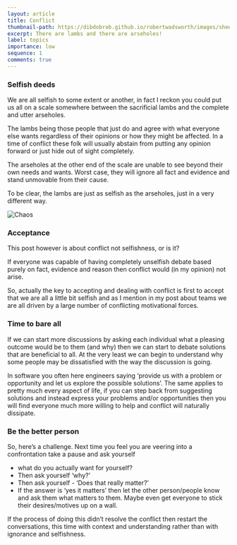 ```yaml
---
layout: article
title: Conflict
thumbnail-path: https://dibdobrob.github.io/robertwadsworth/images/sheep.png
excerpt: There are lambs and there are arseholes!
label: topics
importance: low
sequence: 1
comments: true
---
```


### Selfish deeds 
We are all selfish to some extent or another, in fact I reckon you could put us all on a scale somewhere between the sacrificial
lambs and the complete and utter arseholes.  

The lambs being those people that just do and agree with what everyone else wants regardless of their opinions or how they 
might be affected. In a time of conflict these folk will usually abstain from putting any opinion forward or just hide out 
of sight completely.  

The arseholes at the other end of the scale are unable to see beyond their own needs and wants. Worst case, they will ignore 
all fact and evidence and stand unmovable from their cause.  

To be clear, the lambs are just as selfish as the arseholes, just in a very different way.

![Chaos](https://dibdobrob.github.io/robertwadsworth/images/sheep.png)

### Acceptance
This post however is about conflict not selfishness, or is it?  

If everyone was capable of having completely unselfish debate based purely on fact, evidence and reason then conflict
would (in my opinion) not arise.  

So, actually the key to accepting and dealing with conflict is first to accept that we are all a little bit selfish and as I mention in my post about teams we are all driven by a large number of conflicting motivational forces. 

### Time to bare all
If we can start more discussions by asking each individual what a pleasing outcome would be to them (and why) then we
can start to debate solutions that are beneficial to all. At the very least we can begin to understand why some people may be dissatisfied with the way the discussion is going.  

In software you often here engineers saying ‘provide us with a problem or opportunity and let us explore the possible solutions’. 
The same applies to pretty much every aspect of life, if you can step back from suggesting solutions and instead express your 
problems and/or opportunities then you will find everyone much more willing to help and conflict will naturally dissipate. 

### Be the better person
So, here’s a challenge. Next time you feel you are veering into a confrontation take a pause and ask yourself 
- what do you actually want for yourself?
- Then ask yourself ‘why?’
- Then ask yourself - ‘Does that really matter?’
- If the answer is ‘yes it matters’ then let the other person/people know and ask them what matters to them. Maybe even get everyone to stick their desires/motives up on a wall.  

If the process of doing this didn’t resolve the conflict then restart the conversations, this time with context and understanding rather than with ignorance and selfishness. 
